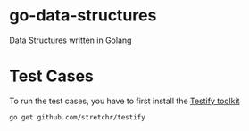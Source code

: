 # go-data-structures
Data Structures written in Golang

# Test Cases
To run the test cases, you have to first install the [Testify toolkit](https://github.com/stretchr/testify)
```
go get github.com/stretchr/testify
```
